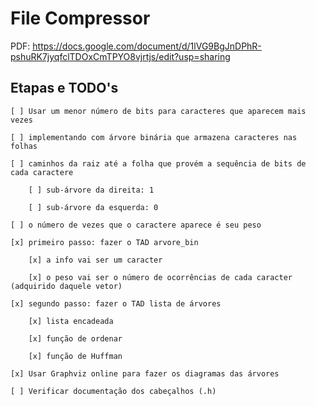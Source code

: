 # File Compressor

PDF:
https://docs.google.com/document/d/1lVG9BgJnDPhR-pshuRK7jyqfclTDOxCmTPYO8vjrtjs/edit?usp=sharing

## Etapas e TODO's

    [ ] Usar um menor número de bits para caracteres que aparecem mais vezes
    
    [ ] implementando com árvore binária que armazena caracteres nas folhas

    [ ] caminhos da raiz até a folha que provém a sequência de bits de cada caractere
        
        [ ] sub-árvore da direita: 1

        [ ] sub-árvore da esquerda: 0

    [ ] o número de vezes que o caractere aparece é seu peso

    [x] primeiro passo: fazer o TAD arvore_bin

	    [x] a info vai ser um caracter

    	[x] o peso vai ser o número de ocorrências de cada caracter (adquirido daquele vetor)
	
    [x] segundo passo: fazer o TAD lista de árvores

        [x] lista encadeada

        [x] função de ordenar

        [x] função de Huffman

    [x] Usar Graphviz online para fazer os diagramas das árvores

    [ ] Verificar documentação dos cabeçalhos (.h)
